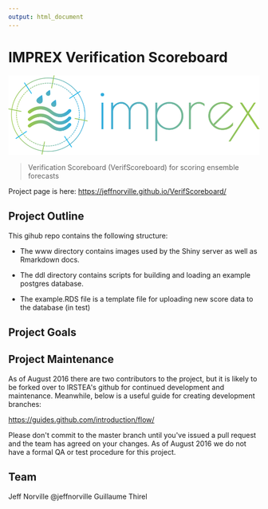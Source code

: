 ```yaml
---
output: html_document
---
```

# IMPREX Verification Scoreboard
![IMPREX Project](www/imprex.png)

> Verification Scoreboard (VerifScoreboard) for scoring ensemble forecasts

Project page is here:
https://jeffnorville.github.io/VerifScoreboard/


## Project Outline
This gihub repo contains the following structure:

* The www directory contains images used by the Shiny server as well as Rmarkdown docs.

* The ddl directory contains scripts for building and loading an example postgres database.

* The example.RDS file is a template file for uploading new score data to the database (in test)

## Project Goals



## Project Maintenance

As of August 2016 there are two contributors to the project, but it is likely to be forked over to IRSTEA's github for continued development and maintenance. Meanwhile, below is a useful guide for creating development branches:

https://guides.github.com/introduction/flow/

Please don't commit to the master branch until you've issued a pull request and the team has agreed on your changes. As of August 2016 we do not have a formal QA or test procedure for this project.

## Team

Jeff Norville @jeffnorville
Guillaume Thirel 